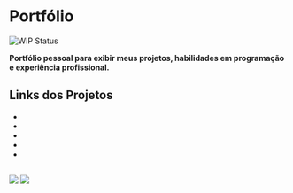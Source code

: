 # Portfólio
![WIP Status](https://img.shields.io/badge/Work%20In%20Progress-blue) <br>

<b>Portfólio pessoal para exibir meus projetos, habilidades em programação e experiência profissional. </b>


## Links dos Projetos

-
-
-
-
-

##
<a href = "mailto:jaquelinediasoliveira5@gmail.com"><img src="https://img.shields.io/badge/-Gmail-%23333?style=for-the-badge&logo=gmail&logoColor=white" target="_blank"></a>
<a href="https://www.linkedin.com/in/jaqueline-dias-oliveira-0b68a4228" target="_blank"><img src="https://img.shields.io/badge/-LinkedIn-%230077B5?style=for-the-badge&logo=linkedin&logoColor=white" target="_blank"></a> 
